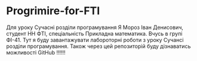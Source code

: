# Progrimire-for-FTI
Для уроку Сучасні розділи програмування
Я Мороз Іван Денисович, студент НН ФТІ, спеціальність Прикладна математика.
Вчусь в групі ФІ-41. 
Тут я буду завантажувати лабороторні роботи з уроку Сучансі розділи програмування.
Також через цей репозиторій буду дізнаватись можливості GitHub
!!!!!!